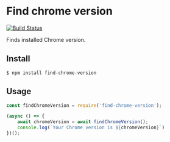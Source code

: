 # Find chrome version

[![Build Status](https://dev.azure.com/ksathyanm/GitHub/_apis/build/status/ksathyanm.find-chrome-version?branchName=master)](https://dev.azure.com/ksathyanm/GitHub/_build/latest?definitionId=1&branchName=master)

Finds installed Chrome version.

## Install

```
$ npm install find-chrome-version
```

## Usage

```js
const findChromeVersion = require('find-chrome-version');

(async () => {
	await chromeVersion = await findChromeVersion();
	console.log(`Your Chrome version is ${chromeVersion}`)
})();
```
